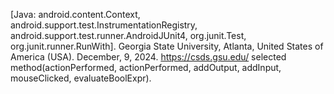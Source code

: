 [Java: android.content.Context, android.support.test.InstrumentationRegistry, android.support.test.runner.AndroidJUnit4, org.junit.Test, org.junit.runner.RunWith].
Georgia State University, Atlanta, United States of America (USA). December, 9, 2024.
https://csds.gsu.edu/
selected method(actionPerformed, actionPerformed, addOutput, addInput, mouseClicked, evaluateBoolExpr).
